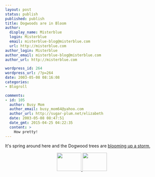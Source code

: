 ```yaml
---
layout: post
status: publish
published: publish
title: Dogwoods are in Bloom
author:
  display_name: Misterblue
  login: Misterblue
  email: misterblue-blog@misterblue.com
  url: http://misterblue.com
author_login: Misterblue
author_email: misterblue-blog@misterblue.com
author_url: http://misterblue.com

wordpress_id: 264
wordpress_url: /?p=264
date: 2003-05-08 08:16:08
categories:
- Blogroll

comments:
- id: 105
  author: Busy Mom
  author_email: busy_mom64@yahoo.com
  author_url: http://sugar-plum.net/elizabeth
  date: 2003-05-08 08:47:51
  date_gmt: 2015-04-25 04:22:35
  content: >
    How pretty!
---
```

<p>
It's spring around here and the Dogwood trees are 
<a href="http://pics.misterblue.com/20030507-Dogwood/">blooming up a storm</a>,
</p>
<center>
<MBPic d="20030507-Dogwood" n="IMG_0799.jpg"/>
<MBPic d="20030507-Dogwood" n="IMG_0815.jpg"/>
<a href="http://pics.misterblue.com/onepic/20030507-Dogwood/w640/h480/IMG_0799.jpg"
      target="onepic">
    <img src="http://pics.misterblue.com/20030507-Dogwood/80/60/IMG_0799.jpg"
            height="60" width="80" alt=""/>
</a>
<a href="http://pics.misterblue.com/onepic/20030507-Dogwood/w640/h480/IMG_0815.jpg"
      target="onepic">
    <img src="http://pics.misterblue.com/20030507-Dogwood/80/60/IMG_0815.jpg"
            height="60" width="80" alt=""/>
</a>
</center>
